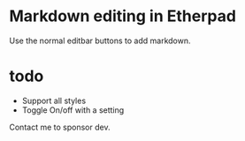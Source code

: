 Markdown editing in Etherpad
============================

Use the normal editbar buttons to add markdown.

todo
====
* Support all styles
* Toggle On/off with a setting

Contact me to sponsor dev.
